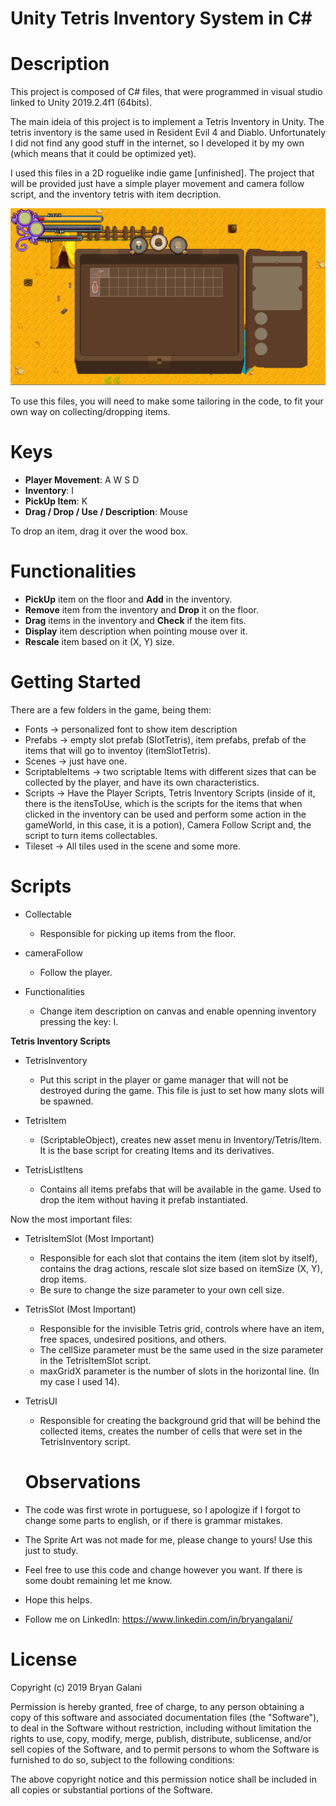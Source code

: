 # Unity Tetris Inventory System in C#

# Description
This project is composed of C# files, that were programmed in visual studio linked to Unity 2019.2.4f1 (64bits).

The main ideia of this project is to implement a Tetris Inventory in Unity. The tetris inventory is the same used in Resident Evil 4 and Diablo. Unfortunately I did not find any good stuff in the internet, so I developed it by my own (which means that it could be optimized yet).

I used this files in a 2D roguelike indie game [unfinished]. The project that will be provided just have a simple player movement and camera follow script, and the inventory tetris with item decription.

![Tetris Inventory](/images/TetrisInventory.png)


To use this files, you will need to make some tailoring in the code, to fit your own way on collecting/dropping items.


# Keys
* **Player Movement**: A W S D
* **Inventory**: I
* **PickUp Item**: K
* **Drag / Drop / Use / Description**: Mouse

To drop an item, drag it over the wood box.

# Functionalities
* **PickUp** item on the floor and **Add** in the inventory.
* **Remove** item from the inventory and **Drop** it on the floor.
* **Drag** items in the inventory and **Check** if the item fits.
* **Display** item description when pointing mouse over it.
* **Rescale** item based on it (X, Y) size.

# Getting Started
There are a few folders in the game, being them:

* Fonts -> personalized font to show item description
* Prefabs -> empty slot prefab (SlotTetris), item prefabs, prefab of the items that will go to inventoy (itemSlotTetris).
* Scenes -> just have one.
* ScriptableItems -> two scriptable Items with different sizes that can be collected by the player, and have its own characteristics.
* Scripts -> Have the Player Scripts, Tetris Inventory Scripts (inside of it, there is the itensToUse, which is the scripts for the items that when clicked in the inventory can be used and perform some action in the gameWorld, in this case, it is a potion), Camera Follow Script and, the script to turn items collectables.
* Tileset -> All tiles used in the scene and some more.


# Scripts
* Collectable
  * Responsible for picking up items from the floor.
 
* cameraFollow
  * Follow the player.
 
* Functionalities
  * Change item description on canvas and enable openning inventory pressing the key: I.

**Tetris Inventory Scripts**

* TetrisInventory
  * Put this script in the player or game manager that will not be destroyed during the game. This file is just to set how many slots will be spawned.
  
* TetrisItem
  * (ScriptableObject), creates new asset menu in Inventory/Tetris/Item. It is the base script for creating Items and its derivatives.

* TetrisListItens
  * Contains all items prefabs that will be available in the game. Used to drop the item without having it prefab instantiated.
  

Now the most important files:

* TetrisItemSlot (Most Important)
  * Responsible for each slot that contains the item (item slot by itself), contains the drag actions, rescale slot size based on itemSize (X, Y), drop items.
   * Be sure to change the size parameter to your own cell size.
   
* TetrisSlot (Most Important)
  * Responsible for the invisible Tetris grid, controls where have an item, free spaces, undesired positions, and others.
  * The cellSize parameter must be the same used in the size parameter in the TetrisItemSlot script.
  * maxGridX parameter is the number of slots in the horizontal line. (In my case I used 14).
  
* TetrisUI
  * Responsible for creating the background grid that will be behind the collected items, creates the number of cells that were set in the TetrisInventory script.
  
  # Observations
* The code was first wrote in portuguese, so I apologize if I forgot to change some parts to english, or if there is grammar mistakes.
* The Sprite Art was not made for me, please change to yours! Use this just to study.
* Feel free to use this code and change however you want. If there is some doubt remaining let me know.
* Hope this helps.
* Follow me on LinkedIn: https://www.linkedin.com/in/bryangalani/

# License

Copyright (c) 2019 Bryan Galani

Permission is hereby granted, free of charge, to any person obtaining a copy
of this software and associated documentation files (the "Software"), to deal
in the Software without restriction, including without limitation the rights
to use, copy, modify, merge, publish, distribute, sublicense, and/or sell
copies of the Software, and to permit persons to whom the Software is
furnished to do so, subject to the following conditions:

The above copyright notice and this permission notice shall be included in all
copies or substantial portions of the Software.
